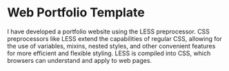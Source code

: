 # Web Portfolio Template

I have developed a portfolio website using the LESS preprocessor. CSS preprocessors like LESS extend the capabilities of regular CSS, allowing for the use of variables, mixins, nested styles, and other convenient features for more efficient and flexible styling. LESS is compiled into CSS, which browsers can understand and apply to web pages.
